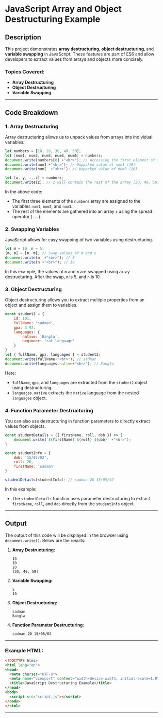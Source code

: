 # JavaScript Array and Object Destructuring Example

## Description

This project demonstrates **array destructuring**, **object destructuring**, and **variable swapping** in JavaScript. These features are part of ES6 and allow developers to extract values from arrays and objects more concisely.

### Topics Covered:

- **Array Destructuring**
- **Object Destructuring**
- **Variable Swapping**

---

## Code Breakdown

### 1. **Array Destructuring**

Array destructuring allows us to unpack values from arrays into individual variables. 

```javascript
let numbers = [10, 20, 30, 40, 50];
let [num1, num2, num3, num4, num5] = numbers;
document.write(numbers[0] +"<br>"); // Accessing the first element of the array
document.write(num1 +"<br>"); // Unpacked value of num1 (10)
document.write(num2  +"<br>"); // Unpacked value of num2 (20)

let [x, y, ...z] = numbers; 
document.write(z); // z will contain the rest of the array [30, 40, 50]
```

In the above code:
- The first three elements of the `numbers` array are assigned to the variables `num1`, `num2`, and `num3`.
- The rest of the elements are gathered into an array `z` using the spread operator (`...`).

### 2. **Swapping Variables**

JavaScript allows for easy swapping of two variables using destructuring.

```javascript
let m = 10, n = 5;
[m, n] = [n, m]; // Swap values of m and n
document.write(m  +"<br>"); // 5
document.write(n +"<br>"); // 10
```

In this example, the values of `m` and `n` are swapped using array destructuring. After the swap, `m` is 5, and `n` is 10.

### 3. **Object Destructuring**

Object destructuring allows you to extract multiple properties from an object and assign them to variables.

```javascript
const student2 = {
    id: 101,
    fullName: 'sadman',
    gpa: 3.92,
    languages: {
        native: 'Bangla',
        beginner: 'cat language'
    }
}
let { fullName, gpa, languages } = student2;
document.write(fullName+"<br>"); // sadman
document.write(languages.native+"<br>"); // Bangla
```

Here:
- `fullName`, `gpa`, and `languages` are extracted from the `student2` object using destructuring. 
- `languages.native` extracts the `native` language from the nested `languages` object.

### 4. **Function Parameter Destructuring**

You can also use destructuring in function parameters to directly extract values from objects.

```javascript
const studentDetails = ({ firstName, roll, dob }) => {
    document.write(`${firstName} ${roll} ${dob}` +"<br>");
}

const studentInfo = {
    dob: '15/05/02',
    roll: 20,
    firstName: 'sadman'
}

studentDetails(studentInfo); // sadman 20 15/05/02
```

In this example:
- The `studentDetails` function uses parameter destructuring to extract `firstName`, `roll`, and `dob` directly from the `studentInfo` object.

---

## Output

The output of this code will be displayed in the browser using `document.write()`. Below are the results:

1. **Array Destructuring:**
   ```
   10
   10
   20
   [30, 40, 50]
   ```

2. **Variable Swapping:**
   ```
   5
   10
   ```

3. **Object Destructuring:**
   ```
   sadman
   Bangla
   ```

4. **Function Parameter Destructuring:**
   ```
   sadman 20 15/05/02
   ```

---

### Example HTML:

```html
<!DOCTYPE html>
<html lang="en">
<head>
  <meta charset="UTF-8">
  <meta name="viewport" content="width=device-width, initial-scale=1.0">
  <title>JavaScript Destructuring Example</title>
</head>
<body>
  <script src="script.js"></script>
</body>
</html>
```

---

